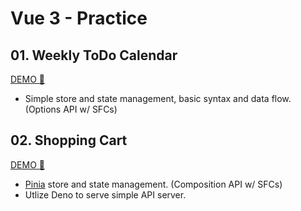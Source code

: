 # Vue 3 - Practice

## 01. Weekly ToDo Calendar

[DEMO :rocket:](https://kwchang0831-vue-ex01.surge.sh/)

- Simple store and state management, basic syntax and data flow. (Options API w/ SFCs)

## 02. Shopping Cart

[DEMO :rocket:](https://kwchang0831-vue-ex02.surge.sh/)

- [Pinia](https://pinia.vuejs.org/) store and state management. (Composition API w/ SFCs)
- Utlize Deno to serve simple API server.
